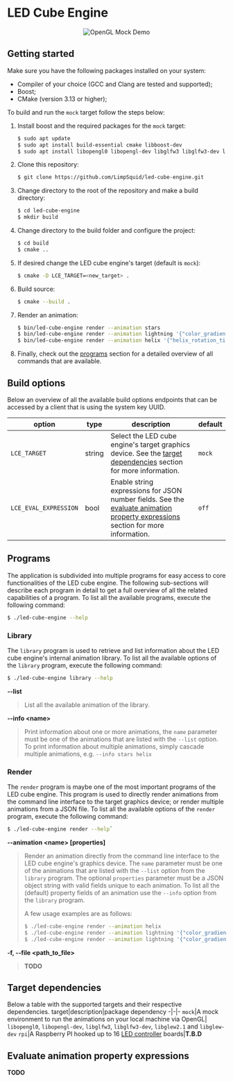 # LED Cube Engine
<p align="center">
    <img src="resources/demo.gif" alt="OpenGL Mock Demo"/>
</p>

## Getting started
Make sure you have the following packages installed on your system:
- Compiler of your choice (GCC and Clang are tested and supported);
- Boost;
- CMake (version 3.13 or higher);

To build and run the `mock` target follow the steps below:

1. Install boost and the required packages for the `mock` target:
    ```bash
    $ sudo apt update
    $ sudo apt install build-essential cmake libboost-dev
    $ sudo apt install libopengl0 libopengl-dev libglfw3 libglfw3-dev libglew2.1 libglew-dev # Dependencies only for mock target
    ```
1. Clone this repository:
    ```bash
    $ git clone https://github.com/LimpSquid/led-cube-engine.git
    ```
1. Change directory to the root of the repository and make a build directory:
    ```bash
    $ cd led-cube-engine
    $ mkdir build
    ```
1. Change directory to the build folder and configure the project:
    ```bash
    $ cd build
    $ cmake ..
    ```
1. If desired change the LED cube engine's target (default is `mock`):
    ```bash
    $ cmake -D LCE_TARGET=<new_target> .
    ```
1. Build source:
    ```bash
    $ cmake --build .
    ```
1. Render an animation:
    ```bash
    $ bin/led-cube-engine render --animation stars
    $ bin/led-cube-engine render --animation lightning '{"color_gradient_start": {"red": 255, "green": 128}}'
    $ bin/led-cube-engine render --animation helix '{"helix_rotation_time_ms":1500,"helix_phase_shift_sin_factor":0.04,"helix_thickness":2,"helix_length":4,"color_gradient_start":{"name":"magenta"},"color_gradient_end":{"name":"cyan"}}'
    ```
1. Finally, check out the [programs](#programs) section for a detailed overview of all commands that are available.

## Build options
Below an overview of all the available build options endpoints that can be accessed by a client that is using the system key UUID.

option|type|description|default
-|-|-|-
`LCE_TARGET`|string|Select the LED cube engine's target graphics device. See the [target dependencies](#target-dependencies) section for more information.|`mock`
`LCE_EVAL_EXPRESSION`|bool|Enable string expressions for JSON number fields. See the [evaluate animation property expressions](#evaluate-animation-property-expressions) section for more information.|`off`

## Programs
The application is subdivided into multiple programs for easy access to core functionalities of the LED cube engine. The following sub-sections will describe each program in detail to get a full overview of all the related capabilities of a program. To list all the available programs, execute the following command:
```bash
$ ./led-cube-engine --help
```

### Library
The `library` program is used to retrieve and list information about the LED cube engine's internal animation library. To list all the available options of the `library` program, execute the following command:
```bash
$ ./led-cube-engine library --help
```

**--list**
> List all the available animation of the library.

**--info \<name>**
> Print information about one or more animations, the `name` parameter must be one of the animations that are listed with the `--list` option. To print information about multiple animations, simply cascade multiple animations, e.g. `--info stars helix`

### Render
The `render` program is maybe one of the most important programs of the LED cube engine. This program is used to directly render animations from the command line interface to the target graphics device; or render multiple animations from a JSON file. To list all the available options of the `render` program, execute the following command:
```bash
$ ./led-cube-engine render --help`
```

**--animation \<name> [properties]**
> Render an animation directly from the command line interface to the LED cube engine's graphics device. The `name` parameter must be one of the animations that are listed with the `--list` option from the `library` program. The optional `properties` parameter must be a JSON object string with valid fields unique to each animation. To list all the (default) property fields of an animation use the `--info` option from the `library` program.
>
> A few usage examples are as follows:
> ```bash
> $ ./led-cube-engine render --animation helix
> $ ./led-cube-engine render --animation lightning '{"color_gradient_start": {"name": "magenta"}}'
> $ ./led-cube-engine render --animation lightning '{"color_gradient_start": {"red": 100, "blue":128}}'
> ```

**-f, --file \<path_to_file>**
> **TODO**

## Target dependencies
Below a table with the supported targets and their respective dependencies.
target|description|package dependency
-|-|-
`mock`|A mock environment to run the animations on your local machine via OpenGL| `libopengl0`, `libopengl-dev`, `libglfw3`, `libglfw3-dev`, `libglew2.1` and `libglew-dev`
`rpi`|A Raspberry PI hooked up to 16 [LED controller](https://github.com/LimpSquid/led-controller) boards|**T.B.D**

## Evaluate animation property expressions
**TODO**
